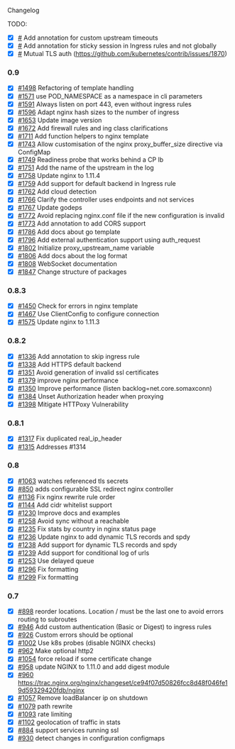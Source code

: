 Changelog

TODO:
- [X] [#](https://github.com/kubernetes/contrib/pull/) Add annotation for custom upstream timeouts
- [X] [#](https://github.com/kubernetes/contrib/pull/) Add annotation for sticky session in Ingress rules and not globally
- [X] [#](https://github.com/kubernetes/contrib/pull/) Mutual TLS auth (https://github.com/kubernetes/contrib/issues/1870)

### 0.9

- [X] [#1498](https://github.com/kubernetes/contrib/pull/1498) Refactoring of template handling
- [X] [#1571](https://github.com/kubernetes/contrib/pull/1571) use POD_NAMESPACE as a namespace in cli parameters
- [X] [#1591](https://github.com/kubernetes/contrib/pull/1591) Always listen on port 443, even without ingress rules
- [X] [#1596](https://github.com/kubernetes/contrib/pull/1596) Adapt nginx hash sizes to the number of ingress
- [X] [#1653](https://github.com/kubernetes/contrib/pull/1653) Update image version
- [X] [#1672](https://github.com/kubernetes/contrib/pull/1672) Add firewall rules and ing class clarifications
- [X] [#1711](https://github.com/kubernetes/contrib/pull/1711) Add function helpers to nginx template
- [X] [#1743](https://github.com/kubernetes/contrib/pull/1743) Allow customisation of the nginx proxy_buffer_size directive via ConfigMap
- [X] [#1749](https://github.com/kubernetes/contrib/pull/1749) Readiness probe that works behind a CP lb
- [X] [#1751](https://github.com/kubernetes/contrib/pull/1751) Add the name of the upstream in the log
- [X] [#1758](https://github.com/kubernetes/contrib/pull/1758) Update nginx to 1.11.4
- [X] [#1759](https://github.com/kubernetes/contrib/pull/1759) Add support for default backend in Ingress rule
- [X] [#1762](https://github.com/kubernetes/contrib/pull/1762) Add cloud detection
- [X] [#1766](https://github.com/kubernetes/contrib/pull/1766) Clarify the controller uses endpoints and not services
- [X] [#1767](https://github.com/kubernetes/contrib/pull/1767) Update godeps
- [X] [#1772](https://github.com/kubernetes/contrib/pull/1772) Avoid replacing nginx.conf file if the new configuration is invalid
- [X] [#1773](https://github.com/kubernetes/contrib/pull/1773) Add annotation to add CORS support
- [X] [#1786](https://github.com/kubernetes/contrib/pull/1786) Add docs about go template
- [X] [#1796](https://github.com/kubernetes/contrib/pull/1796) Add external authentication support using auth_request
- [X] [#1802](https://github.com/kubernetes/contrib/pull/1802) Initialize proxy_upstream_name variable
- [X] [#1806](https://github.com/kubernetes/contrib/pull/1806) Add docs about the log format
- [X] [#1808](https://github.com/kubernetes/contrib/pull/1808) WebSocket documentation
- [X] [#1847](https://github.com/kubernetes/contrib/pull/1847) Change structure of packages

### 0.8.3

- [X] [#1450](https://github.com/kubernetes/contrib/pull/1450) Check for errors in nginx template
- [X] [#1467](https://github.com/kubernetes/contrib/pull/1467) Use ClientConfig to configure connection
- [X] [#1575](https://github.com/kubernetes/contrib/pull/1575) Update nginx to 1.11.3

### 0.8.2

- [X] [#1336](https://github.com/kubernetes/contrib/pull/1336) Add annotation to skip ingress rule
- [X] [#1338](https://github.com/kubernetes/contrib/pull/1338) Add HTTPS default backend
- [X] [#1351](https://github.com/kubernetes/contrib/pull/1351) Avoid generation of invalid ssl certificates
- [X] [#1379](https://github.com/kubernetes/contrib/pull/1379) improve nginx performance
- [X] [#1350](https://github.com/kubernetes/contrib/pull/1350) Improve performance (listen backlog=net.core.somaxconn)
- [X] [#1384](https://github.com/kubernetes/contrib/pull/1384) Unset Authorization header when proxying
- [X] [#1398](https://github.com/kubernetes/contrib/pull/1398) Mitigate HTTPoxy Vulnerability

### 0.8.1

- [X] [#1317](https://github.com/kubernetes/contrib/pull/1317) Fix duplicated real_ip_header
- [X] [#1315](https://github.com/kubernetes/contrib/pull/1315) Addresses #1314

### 0.8

- [X] [#1063](https://github.com/kubernetes/contrib/pull/1063) watches referenced tls secrets
- [X] [#850](https://github.com/kubernetes/contrib/pull/850) adds configurable SSL redirect nginx controller
- [X] [#1136](https://github.com/kubernetes/contrib/pull/1136) Fix nginx rewrite rule order
- [X] [#1144](https://github.com/kubernetes/contrib/pull/1144) Add cidr whitelist support
- [X] [#1230](https://github.com/kubernetes/contrib/pull/1130) Improve docs and examples
- [X] [#1258](https://github.com/kubernetes/contrib/pull/1258) Avoid sync without a reachable 
- [X] [#1235](https://github.com/kubernetes/contrib/pull/1235) Fix stats by country in nginx status page
- [X] [#1236](https://github.com/kubernetes/contrib/pull/1236) Update nginx to add dynamic TLS records and spdy
- [X] [#1238](https://github.com/kubernetes/contrib/pull/1238) Add support for dynamic TLS records and spdy
- [X] [#1239](https://github.com/kubernetes/contrib/pull/1239) Add support for conditional log of urls
- [X] [#1253](https://github.com/kubernetes/contrib/pull/1253) Use delayed queue
- [X] [#1296](https://github.com/kubernetes/contrib/pull/1296) Fix formatting
- [X] [#1299](https://github.com/kubernetes/contrib/pull/1299) Fix formatting

### 0.7

- [X] [#898](https://github.com/kubernetes/contrib/pull/898) reorder locations. Location / must be the last one to avoid errors routing to subroutes
- [X] [#946](https://github.com/kubernetes/contrib/pull/946) Add custom authentication (Basic or Digest) to ingress rules
- [X] [#926](https://github.com/kubernetes/contrib/pull/926) Custom errors should be optional
- [X] [#1002](https://github.com/kubernetes/contrib/pull/1002) Use k8s probes (disable NGINX checks)
- [X] [#962](https://github.com/kubernetes/contrib/pull/962) Make optional http2
- [X] [#1054](https://github.com/kubernetes/contrib/pull/1054) force reload if some certificate change
- [X] [#958](https://github.com/kubernetes/contrib/pull/958) update NGINX to 1.11.0 and add digest module
- [X] [#960](https://github.com/kubernetes/contrib/issues/960) https://trac.nginx.org/nginx/changeset/ce94f07d50826fcc8d48f046fe19d59329420fdb/nginx
- [X] [#1057](https://github.com/kubernetes/contrib/pull/1057) Remove loadBalancer ip on shutdown
- [X] [#1079](https://github.com/kubernetes/contrib/pull/1079) path rewrite
- [X] [#1093](https://github.com/kubernetes/contrib/pull/1093) rate limiting
- [X] [#1102](https://github.com/kubernetes/contrib/pull/1102) geolocation of traffic in stats
- [X] [#884](https://github.com/kubernetes/contrib/issues/884) support services running ssl
- [X] [#930](https://github.com/kubernetes/contrib/issues/930) detect changes in configuration configmaps
